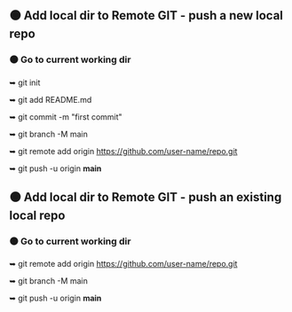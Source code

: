 ## ⚫ Add local dir to Remote GIT - push a new local repo

### ⚫ Go to current working dir

➥   git init

➥   git add README.md

➥   git commit -m "first commit"

➥   git branch -M main

➥   git remote add origin https://github.com/user-name/repo.git

➥   git push -u origin **main**


## ⚫ Add local dir to Remote GIT - push an existing local repo

### ⚫ Go to current working dir

➥   git remote add origin https://github.com/user-name/repo.git

➥   git branch -M main

➥   git push -u origin **main**
